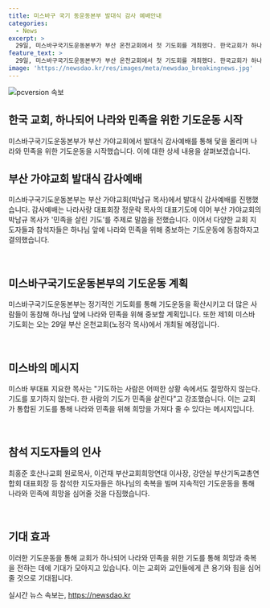 ```yaml
---
title: 미스바구 국기 동운동본부 발대식 감사 예배안내
categories:
  - News
excerpt: >
  29일, 미스바구국기도운동본부가 부산 온천교회에서 첫 기도회를 개최했다. 한국교회가 하나되어 나라와 민족을 위해 기도를 이끌고 있는 이번 행사는 감사예배와 축사로 진행되었으며, 교계 지도자들과 참석자들은 기도운동을 통해 대한민국에 축복을 빌며 하나님 앞에 모여 결의했다. 이 기도운동은 정기적인 기도회를 통해 더 많은 사람들이 동참하여 나라와 민족을 위해 중보하고 있다.
feature_text: >
  29일, 미스바구국기도운동본부가 부산 온천교회에서 첫 기도회를 개최했다. 한국교회가 하나되어 나라와 민족을 위해 기도를 이끌고 있는 이번 행사는 감사예배와 축사로 진행되었으며, 교계 지도자들과 참석자들은 기도운동을 통해 대한민국에 축복을 빌며 하나님 앞에 모여 결의했다. 이 기도운동은 정기적인 기도회를 통해 더 많은 사람들이 동참하여 나라와 민족을 위해 중보하고 있다.
image: 'https://newsdao.kr/res/images/meta/newsdao_breakingnews.jpg'
---
```


<p><img src="https://newsdao.kr/res/images/meta/newsdao_breakingnews.jpg" alt="pcversion 속보" /></p>

<h2>한국 교회, 하나되어 나라와 민족을 위한 기도운동 시작</h2>

<p>미스바구국기도운동본부가 부산 가야교회에서 발대식 감사예배를 통해 닻을 올리며 나라와 민족을 위한 기도운동을 시작했습니다. 이에 대한 상세 내용을 살펴보겠습니다.</p>

<h2>부산 가야교회 발대식 감사예배</h2>

<p>미스바구국기도운동본부는 부산 가야교회(박남규 목사)에서 발대식 감사예배를 진행했습니다. 감사예배는 나라사랑 대표회장 정운락 목사의 대표기도에 이어 부산 가야교회의 박남규 목사가 '민족을 살린 기도'를 주제로 말씀을 전했습니다. 이어서 다양한 교회 지도자들과 참석자들은 하나님 앞에 나라와 민족을 위해 중보하는 기도운동에 동참하자고 결의했습니다.</p>

<p data-ke-size="size16">&nbsp;</p>

<h2>미스바구국기도운동본부의 기도운동 계획</h2>

<p>미스바구국기도운동본부는 정기적인 기도회를 통해 기도운동을 확산시키고 더 많은 사람들이 동참해 하나님 앞에 나라와 민족을 위해 중보할 계획입니다. 또한 제1회 미스바 기도회는 오는 29일 부산 온천교회(노정각 목사)에서 개최될 예정입니다.</p>

<p data-ke-size="size16">&nbsp;</p>

<h2>미스바의 메시지</h2>

<p>미스바 부대표 지요한 목사는 "기도하는 사람은 어떠한 상황 속에서도 절망하지 않는다. 기도를 포기하지 않는다. 한 사람의 기도가 민족을 살린다"고 강조했습니다. 이는 교회가 통합된 기도를 통해 나라와 민족을 위해 희망을 가져다 줄 수 있다는 메시지입니다.</p>

<p data-ke-size="size16">&nbsp;</p>

<h2>참석 지도자들의 인사</h2>

<p>최홍준 호산나교회 원로목사, 이건재 부산교회희망연대 이사장, 강안실 부산기독교총연합회 대표회장 등 참석한 지도자들은 하나님의 축복을 빌며 지속적인 기도운동을 통해 나라와 민족에 희망을 심어줄 것을 다짐했습니다.</p>

<p data-ke-size="size16">&nbsp;</p>

<h2>기대 효과</h2>

<p>이러한 기도운동을 통해 교회가 하나되어 나라와 민족을 위한 기도를 통해 희망과 축복을 전하는 데에 기대가 모아지고 있습니다. 이는 교회와 교인들에게 큰 용기와 힘을 심어줄 것으로 기대됩니다.</p>
실시간 뉴스 속보는, <a href="https://newsdao.kr" rel="dofollow">https://newsdao.kr</a>



